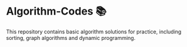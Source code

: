 # Algorithm-Codes 📚

This repository contains basic algorithm solutions for practice, including sorting, graph algorithms and dynamic programming.
